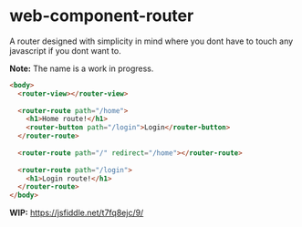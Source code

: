 # web-component-router

A router designed with simplicity in mind where you dont have to touch any javascript if you dont want to.

__Note:__ The name is a work in progress.

```html
<body>
  <router-view></router-view>
  
  <router-route path="/home">
    <h1>Home route!</h1>
    <router-button path="/login">Login</router-button>
  </router-route>
  
  <router-route path="/" redirect="/home"></router-route>
  
  <router-route path="/login">
    <h1>Login route!</h1>
  </router-route>
</body>
```

__WIP:__ https://jsfiddle.net/t7fq8ejc/9/
